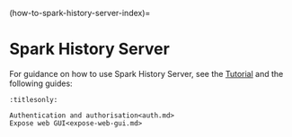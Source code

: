 (how-to-spark-history-server-index)=
# Spark History Server

For guidance on how to use Spark History Server,
see the [Tutorial](tutorial-4-history-server) and the following guides:

```{toctree}
:titlesonly:

Authentication and authorisation<auth.md>
Expose web GUI<expose-web-gui.md>
```
